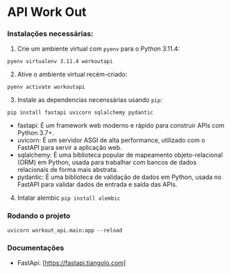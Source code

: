 # API Work Out


### Instalações necessárias:
1. Crie um ambiente virtual com `pyenv` para o Python 3.11.4:

`pyenv virtualenv 3.11.4 workoutapi`

2. Ative o ambiente virtual recém-criado:

`pyenv activate workoutapi`

3. Instale as dependencias necenssárias usando `pip`:

`pip install fastapi uvicorn sqlalchemy pydantic`

- fastapi: É um framework web moderno e rápido para construir APIs com Python 3.7+.
- uvicorn: É um servidor ASGI de alta performance, utilizado com o FastAPI para servir a aplicação web.
- sqlalchemy: É uma biblioteca popular de mapeamento objeto-relacional (ORM) em Python, usada para trabalhar com bancos de dados relacionais de forma mais abstrata.
- pydantic: É uma biblioteca de validação de dados em Python, usada no FastAPI para validar dados de entrada e saída das APIs.

4. Intalar alembic
`pip install alembic`

### Rodando o projeto
`uvicorn workout_api.main:app --reload`

### Documentações
- FastApi: [https://fastapi.tiangolo.com]